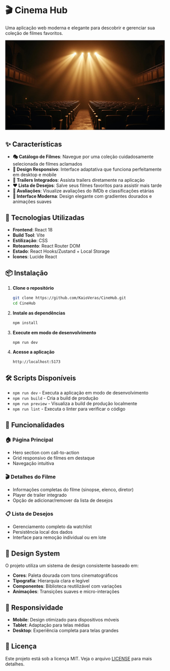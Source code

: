 # 🎬 Cinema Hub

Uma aplicação web moderna e elegante para descobrir e gerenciar sua coleção de filmes favoritos.

![Cinema Hub](src/assets/cinema-hero.jpg)

## ✨ Características

- **🎭 Catálogo de Filmes**: Navegue por uma coleção cuidadosamente selecionada de filmes aclamados
- **📱 Design Responsivo**: Interface adaptativa que funciona perfeitamente em desktop e mobile
- **🎥 Trailers Integrados**: Assista trailers diretamente na aplicação
- **❤️ Lista de Desejos**: Salve seus filmes favoritos para assistir mais tarde
- **🌟 Avaliações**: Visualize avaliações do IMDb e classificações etárias
- **🎨 Interface Moderna**: Design elegante com gradientes dourados e animações suaves

## 🚀 Tecnologias Utilizadas

- **Frontend**: React 18
- **Build Tool**: Vite
- **Estilização**: CSS
- **Roteamento**: React Router DOM
- **Estado**: React Hooks/Zustand + Local Storage
- **Ícones**: Lucide React

## 📦 Instalação

1. **Clone o repositório**
   ```bash
   git clone https://github.com/KaioVeras/CineHub.git
   cd CineHub
   ```

2. **Instale as dependências**
   ```bash
   npm install
   ```

3. **Execute em modo de desenvolvimento**
   ```bash
   npm run dev
   ```

4. **Acesse a aplicação**
   ```
   http://localhost:5173
   ```

## 🛠️ Scripts Disponíveis

- `npm run dev` - Executa a aplicação em modo de desenvolvimento
- `npm run build` - Cria a build de produção
- `npm run preview` - Visualiza a build de produção localmente
- `npm run lint` - Executa o linter para verificar o código

## 🎯 Funcionalidades

### 🏠 Página Principal
- Hero section com call-to-action
- Grid responsivo de filmes em destaque
- Navegação intuitiva

### 🎬 Detalhes do Filme
- Informações completas do filme (sinopse, elenco, diretor)
- Player de trailer integrado
- Opção de adicionar/remover da lista de desejos

### 📋 Lista de Desejos
- Gerenciamento completo da watchlist
- Persistência local dos dados
- Interface para remoção individual ou em lote

## 🎨 Design System

O projeto utiliza um sistema de design consistente baseado em:

- **Cores**: Paleta dourada com tons cinematográficos
- **Tipografia**: Hierarquia clara e legível
- **Componentes**: Biblioteca reutilizável com variações
- **Animações**: Transições suaves e micro-interações

## 📱 Responsividade

- **Mobile**: Design otimizado para dispositivos móveis
- **Tablet**: Adaptação para telas médias
- **Desktop**: Experiência completa para telas grandes

## 📄 Licença

Este projeto está sob a licença MIT. Veja o arquivo [LICENSE](LICENSE) para mais detalhes.

